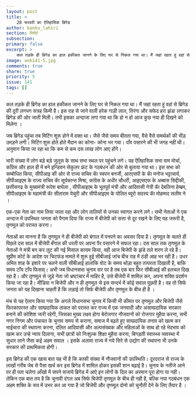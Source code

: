 ```yaml
---
layout: post
title: >
    28 फरवरी का ऐतिहासिक ब्रिगेड
author: banku_lahiri
section: रिपोर्ट
subsection:
primary: false
excerpt: >
    कल तड़के ही ब्रिगेड का हाल हकीकत जानने के लिए घर से निकल गया था। मैं जहां रहता हूं वहां से ब्रिगेड की दूरी लगभग सत्रह किमी है। इस राह से जाने वाली हरेक गाड़ी लाल, तिरंगा और सफेद हरा झंडा लगाकर ब्रिगेड की ओर जाती मिली। 
image: ank141-5.jpg
comments: true
share: true
priority: 5
issue: 141
tags: []
---
```


कल तड़के ही ब्रिगेड का हाल हकीकत जानने के लिए घर से निकल गया था। मैं जहां रहता हूं वहां से ब्रिगेड की दूरी लगभग सत्रह किमी है। इस राह से जाने वाली हरेक गाड़ी लाल, तिरंगा और सफेद हरा झंडा लगाकर ब्रिगेड की ओर जाती मिली। तभी इसका अन्दाजा लगा गया था कि हो न हो आज कुछ नया ही दिखने को मिलेगा । 

जब ब्रिगेड पहुंचा तब मिटिंग शूरू होने में वक्त था। जैसे जैसे समय बीतता गया, वैसे वैसे समर्थकों की भीड़ उमड़ने लगी। मिटिंग शुरू होते होते मैदान का कोना- कोना भर गया। पाँव पसारने की भी जगह नहीं थी। अनुमान किया जा रहा था कि कम से कम दस लाख लोग आए होंगे। 

भारी संख्या में लोग बड़े बड़े जुलूस के साथ सभा स्थल पर पहुंचने लगे। यह ऐतिहासिक सभा वाम मोर्चा, काँग्रेस और हाल ही में बने इन्डियन सेकुलर फ्रंट के गठबंधन की ओर से बुलाया गया था। इस सभा को सम्बोधित किया, सीपीआइ की ओर से राज्य सचिव काॅ स्वपन बनर्जी, आरएसपी के काॅ मनोज भट्टाचार्य, सीपीआइएम के राज्य सचिव काॅ सूर्यकान्त मिश्रा,  कांग्रेस के अधीर चौधरी,  आइएसएफ के अब्बास सिद्दीकी, छत्तीसगढ के मुख्यमंत्री रूपेश बाघेला , सीपीआइएम के भूतपूर्व मंत्री और आदिवासी नेत्री काॅ देबलिना हेम्ब्रम, सीपीआइएम के महामंत्री काॅ सीताराम येचुरी और सीपीआइएम के पोलित  ब्यूरो सदस्य काॅ मोहम्मद सलीम ने । 

एक-एक नेता का नाम लिया जाता रहा और लोग तालियों से उनका स्वागत करने लगे। सभी नेताओं ने एक अन्दाज में उपस्थित जनता को पैगाम दिया कि राज्य में बीजेपी को सत्ता से दूर रखने के लिए यह जरूरी है, तृणमूल को परास्त करना। 

नेताओं का मानना है कि तृणमूल ने ही बीजेपी को बंगाल में पनपने का अवसर दिया है। तृणमूल के चलते ही पिछले दस साल में बीजेपी बँगाल की धरती पर अपना पैर पसारने में सफल रहा। दस साल तक तृणमूल के नेताओं ने मंत्री बन कर लुट की नई मिसाल कायम किया, वही आज  बिजेपी के झंडे तले शरण ले रहे हैं। सुप्रीम कोर्ट के आदेश पर चिटफंड मामले में शुरू हुई सीबीआई जांच बीच राह में ठंडी आह भर रही है। उधर अमित शाह के इशारे पर चलने वाली सीबीआई हालांकि वोट के समय थोड़ा बहुत तत्परता दिखाती है, बाकि समय टाँय टाँय फिसस्। अभी जब विधानसभा चुनाव सर पर है तब एक बार फिर सीबीआई की हलचल दिख रहा है। और तृणमूल से जुड़े नेता जो भ्रष्टाचार में माहिर है, उसे बीजेपी में शामिल कर, अपना शक्ति प्रदर्शन किया जा रहा है। मीडिया न बिजेपी और न ही तृणमूल से इस सन्दर्भ में कोई सवाल पूछती है। वह तो सिर्फ जनता को यह दिखाना चाहती है कि लड़ाई तो सिर्फ बीजेपी और तृणमूल के बीच ही है ।

मंच से यह ऐलान किया गया कि अगले विधानसभा चुनाव में किसी भी कीमत पर तृणमूल और बिजेपी जैसे फिरकापरस्त और साम्प्रदायिक ताकत को परास्त कर राज्य में एक जनवादी और असाम्प्रदायिक सरकार बनाने की कोशिश जारी रहेगी, जिसका मुख्य लक्ष्य होगा बेरोजगार नौजवानों को रोजगार मुहैया करना, सभी नगर निगम और पंचायत के चुनाव समय से कराना, समाज में बढ़ते हुए साम्प्रदायिक  तनाव को खत्म कर भाईचारा की स्थापना करना, दलित आदिवासी और अल्पसंख्यक और महिलाओं के साथ हो रहे भेदभाव को खत्म कर उन्हे न्याय दिलाना, सभी छात्रों को निःशुल्क शिक्षा मुहैया करना, बिगड़ती स्वास्थ्य व्यवस्था में सुधार लाने जैसा कई अहम सवाल । इसके अलावा राज्य में नये सिरे से उद्योग की स्थापना भी उनके सरकार की प्राथमिकता होगी।

इस ब्रिगेड की एक खास बात यह भी है कि काफी संख्या में नौजवानों की उपस्थिति। दूरदराज से राज्य के लाखों गरीब जेब से पैसा खर्च कर इस ब्रिगेड में शामिल होकर इसकी शान बढ़ाई है। चुनाव के नतीजे आने पर ही पता चलेगा आँखो में सपने सजाये ब्रिगेड में आऐ इन लोगों के दिल का अरमान पूरा होगा या नही। लेकिन एक बात तय है कि चुनावी दंगल अब सिर्फ बिजेपी तृणमूल के बीच ही नही है, बल्कि नया गठबंधन एक अहम शक्ति के रूप में उभर कर आ गया है जो बिजेपी और तृणमूल दोनो को चुनौती देने के लिए तैयार है ।     